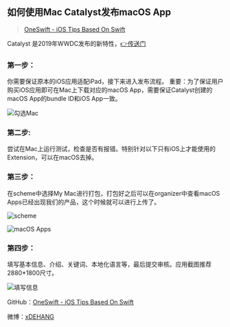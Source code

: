 ## 如何使用Mac Catalyst发布macOS App

> [OneSwift - iOS Tips Based On Swift](https://bjdehang.github.io/OneSwift)


Catalyst 是2019年WWDC发布的新特性，[👉传送门](https://developer.apple.com/documentation/uikit/mac_catalyst)

### 第一步：
你需要保证原本的iOS应用适配iPad，接下来进入发布流程。
重要：为了保证用户购买iOS应用即可在Mac上下载对应的macOS App，需要保证Catalyst创建的macOS App的bundle ID和iOS App一致。

![勾选Mac](https://bjdehang.github.io/OneSwift/img/15/勾选Mac.png)

### 第二步: 
尝试在Mac上运行测试，检查是否有报错。特别针对以下只有iOS上才能使用的Extension，可以在macOS去掉。

### 第三步：
在scheme中选择My Mac进行打包，打包好之后可以在organizer中查看macOS Apps已经出现我们的产品，这个时候就可以进行上传了。

![scheme](https://bjdehang.github.io/OneSwift/img/15/scheme.png)

![macOS Apps](https://bjdehang.github.io/OneSwift/img/15/macOSApps.png)

### 第四步：
填写基本信息、介绍、关键词、本地化语言等，最后提交审核。应用截图推荐2880*1800尺寸。

![填写信息](https://bjdehang.github.io/OneSwift/img/15/填写信息.png)

GitHub：[OneSwift - iOS Tips Based On Swift](https://bjdehang.github.io/OneSwift)

微博：[xDEHANG](https://weibo.com/bujidehang)
